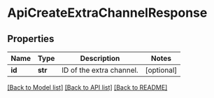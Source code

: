 # ApiCreateExtraChannelResponse

## Properties
Name | Type | Description | Notes
------------ | ------------- | ------------- | -------------
**id** | **str** | ID of the extra channel. | [optional] 

[[Back to Model list]](../README.md#documentation-for-models) [[Back to API list]](../README.md#documentation-for-api-endpoints) [[Back to README]](../README.md)


